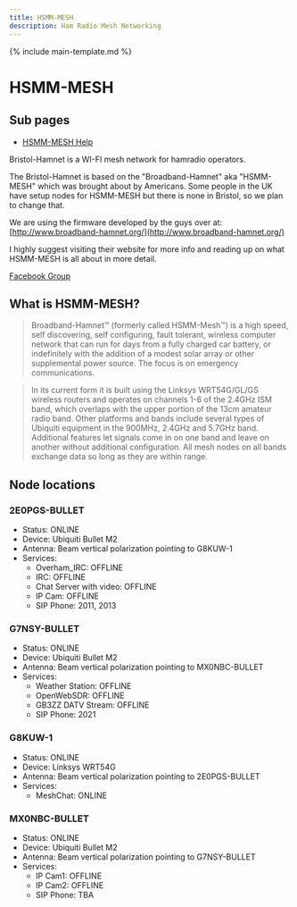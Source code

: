 ```yaml
---
title: HSMM-MESH
description: Ham Radio Mesh Networking
---
```


{% include main-template.md %}

# HSMM-MESH

## Sub pages

* [HSMM-MESH Help](/ham-radio/hsmm-mesh-help.html)

Bristol-Hamnet is a WI-FI mesh network for hamradio operators.

The Bristol-Hamnet is based on the "Broadband-Hamnet" aka "HSMM-MESH" which was brought about by Americans. Some people in the UK have setup nodes for HSMM-MESH but there is none in Bristol, so we plan to change that.

We are using the firmware developed by the guys over at: [http://www.broadband-hamnet.org/](http://www.broadband-hamnet.org/)

I highly suggest visiting their website for more info and reading up on what HSMM-MESH is all about in more detail.

[​Facebook Group](​​https://www.facebook.com/groups/BristolHAMNET)

## What is HSMM-MESH?

>​​Broadband-Hamnet™ (formerly called HSMM-Mesh™) is a high speed, self discovering, self configuring, fault tolerant, wireless computer network that can run for days from a fully charged car battery, or indefinitely with the addition of a modest solar array or other supplemental power source. The focus is on emergency communications.

>In its current form it is built using the Linksys WRT54G/GL/GS wireless routers and operates on channels 1-6 of the 2.4GHz ISM band, which overlaps with the upper portion of the 13cm amateur radio band. Other platforms and bands include several types of Ubiquiti equipment in the 900MHz, 2.4GHz and 5.7GHz band. Additional features let signals come in on one band and leave on another without additional configuration. All mesh nodes on all bands exchange data so long as they are within range.

## Node locations

### 2E0PGS-BULLET

* Status: ONLINE
* Device: Ubiquiti Bullet M2
* Antenna: Beam vertical polarization pointing to G8KUW-1
* Services:
	* Overham_IRC: OFFLINE
	* IRC: OFFLINE
	* Chat Server with video: OFFLINE
	* IP Cam: OFFLINE
	* SIP Phone: 2011, 2013

### G7NSY-BULLET

* Status: ONLINE
* Device: Ubiquiti Bullet M2
* Antenna: Beam vertical polarization pointing to MX0NBC-BULLET
* Services:
	* Weather Station: OFFLINE
	* OpenWebSDR: OFFLINE
	* GB3ZZ DATV Stream: OFFLINE
	* SIP Phone: 2021

### G8KUW-1

* Status: ONLINE
* Device: Linksys WRT54G
* Antenna: Beam vertical polarization pointing to 2E0PGS-BULLET
* Services:
	* MeshChat: ONLINE

### MX0NBC-BULLET

* Status: ONLINE
* Device: Ubiquiti Bullet M2
* Antenna: Beam vertical polarization pointing to G7NSY-BULLET
* Services:
	* IP Cam1: OFFLINE
	* IP Cam2: OFFLINE
	* SIP Phone: TBA
